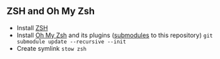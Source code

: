 ## ZSH and Oh My Zsh

- Install [ZSH](https://github.com/robbyrussell/oh-my-zsh/wiki/Installing-ZSH)
- Install [Oh My Zsh](https://github.com/robbyrussell/oh-my-zsh) and its plugins ([submodules](../.gitmodules) to this repository) `git submodule update --recursive --init`
- Create symlink `stow zsh`
